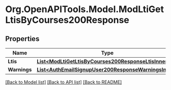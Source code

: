 # Org.OpenAPITools.Model.ModLtiGetLtisByCourses200Response

## Properties

Name | Type | Description | Notes
------------ | ------------- | ------------- | -------------
**Ltis** | [**List&lt;ModLtiGetLtisByCourses200ResponseLtisInner&gt;**](ModLtiGetLtisByCourses200ResponseLtisInner.md) |  | 
**Warnings** | [**List&lt;AuthEmailSignupUser200ResponseWarningsInner&gt;**](AuthEmailSignupUser200ResponseWarningsInner.md) |  | [optional] 

[[Back to Model list]](../README.md#documentation-for-models) [[Back to API list]](../README.md#documentation-for-api-endpoints) [[Back to README]](../README.md)

